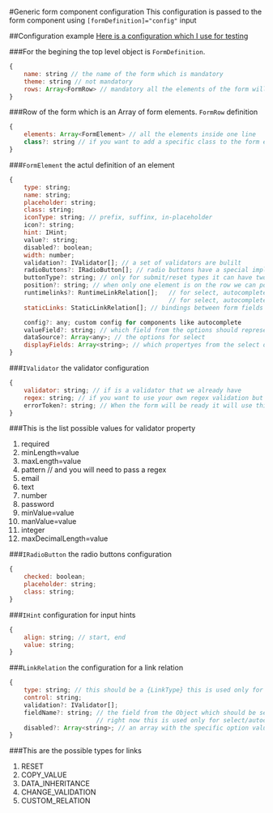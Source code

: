 #Generic form component configuration
This configuration is passed to the form component using `[formDefinition]="config"` input

##Configuration example
[Here is a configuration which I use for testing](https://github.com/nicolae536/ng2Tools/blob/master/src/mocks/generic-form-simple-exemple.json)

###For the begining the top level object is `FormDefinition`.
```javascript
{
    name: string // the name of the form which is mandatory
    theme: string // not mandatory
    rows: Array<FormRow> // mandatory all the elements of the form will be stored here on rows
}
```

###Row of the form which is an Array of form elements. `FormRow` definition
```javascript
{
    elements: Array<FormElement> // all the elements inside one line
    class?: string // if you want to add a specific class to the form element
}
```

###`FormElement` the actul definition of an element
```javascript
{
    type: string;
    name: string;
    placeholder: string;
    class: string;
    iconType: string; // prefix, suffinx, in-placeholder
    icon?: string;    
    hint: IHint;
    value?: string;
    disabled?: boolean;
    width: number;
    validation?: IValidator[]; // a set of validators are bulilt
    radioButtons?: IRadioButton[]; // radio buttons have a special implementations
    buttonType?: string; // only for submit/reset types it can have two values md-icon-button or md-raised-button
    position?: string; // when only one element is on the row we can position it on center/left/right
    runtimelinks?: RuntimeLinkRelation[];   // for select, autocomplete a link is interpreted when select event is triggered
                                            // for select, autocomplete a link is interpreted when select event is triggered
    staticLinks: StaticLinkRelation[]; // bindings between form fields which trigger changes on different fields when a certain value changes

    config?: any; custom config for components like autocomplete
    valueField?: string; // which field from the options should represent the value
    dataSource?: Array<any>; // the options for select
    displayFields: Array<string>; // which propertyes from the select options should be displayed
}
```

###`IValidator` the validator configuration 
```javascript
{
    validator: string; // if is a validator that we already have
    regex: string; // if you want to use your own regex validation but the validator value should be pattern
    errorToken?: string; // When the form will be ready it will use this token to get a translated message for errors
}
```
###This is the list possible values for validator property
1. required
2. minLength=value
3. maxLength=value
4. pattern // and you will need to pass a regex
5. email
6. text
7. number
8. password
9. minValue=value
10. manValue=value
11. integer
12. maxDecimalLength=value

###`IRadioButton` the radio buttons configuration 
```javascript
{
    checked: boolean;
    placeholder: string;
    class: string;
}
```
###`IHint` configuration for input hints
```javascript
{
    align: string; // start, end
    value: string;
}
```

###`LinkRelation` the configuration for a link relation
```javascript
{
    type: string; // this should be a {LinkType} this is used only for subscription links
    control: string;
    validation?: IValidator[];
    fieldName?: string; // the field from the Object which should be set as value in the linked field
                        // right now this is used only for select/autocomplete
    disabled?: Array<string>; // an array with the specific option values which should disabled this field
}
```
###This are the possible types for links
1. RESET
2. COPY_VALUE
3. DATA_INHERITANCE
4. CHANGE_VALIDATION
5. CUSTOM_RELATION